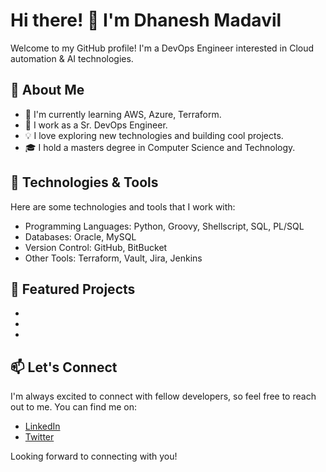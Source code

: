 # Hi there! 👋 I'm Dhanesh Madavil

Welcome to my GitHub profile! I'm a DevOps Engineer interested in Cloud automation & AI technologies.

## 🚀 About Me

- 🌱 I'm currently learning AWS, Azure, Terraform.
- 💼 I work as a Sr. DevOps Engineer.
- 💡 I love exploring new technologies and building cool projects.
- 🎓 I hold a masters degree in Computer Science and Technology.

## 🔧 Technologies & Tools

Here are some technologies and tools that I work with:

- Programming Languages: Python, Groovy, Shellscript, SQL, PL/SQL
- Databases: Oracle, MySQL
- Version Control: GitHub, BitBucket
- Other Tools: Terraform, Vault, Jira, Jenkins

## 🌟 Featured Projects

- 
- 
- 

## 📫 Let's Connect

I'm always excited to connect with fellow developers, so feel free to reach out to me. You can find me on:

- [LinkedIn](https://linkedin.com/in/dhaneshmadavil)
- [Twitter](https://twitter.com/DMadavil)

Looking forward to connecting with you!
